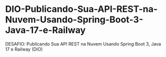 # DIO-Publicando-Sua-API-REST-na-Nuvem-Usando-Spring-Boot-3-Java-17-e-Railway
DESAFIO: Publicando Sua API REST na Nuvem Usando Spring Boot 3, Java 17 e Railway (DIO)
